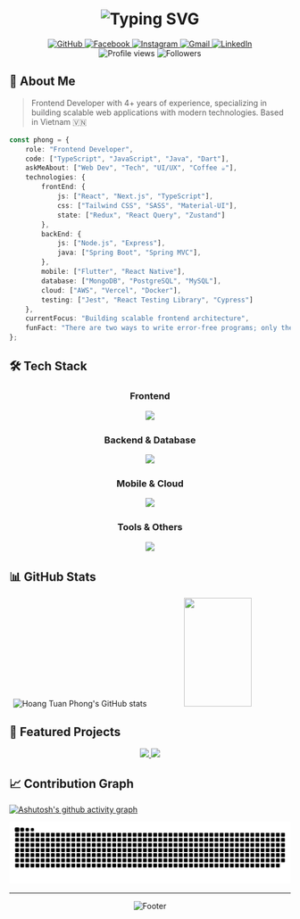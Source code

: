 <h1 align="center">
  <img src="https://readme-typing-svg.herokuapp.com?font=Fira+Code&weight=600&size=40&duration=3000&pause=1000&color=54A6FF&center=true&vCenter=true&width=500&height=70&lines=Hello+World!+%F0%9F%91%8B;I'm+Hoang+Tuan+Phong" alt="Typing SVG" />
</h1>

<div align="center">
  <a href="https://github.com/hoangtuanphong1a">
    <img src="https://img.shields.io/badge/GitHub-100000?style=for-the-badge&logo=github&logoColor=white" alt="GitHub"/>
  </a>
  <a href="https://fb.com/tuan.phong.16718">
    <img src="https://img.shields.io/badge/Facebook-1877F2?style=for-the-badge&logo=facebook&logoColor=white" alt="Facebook"/>
  </a>
  <a href="https://instagram.com/tuan.phong.16718">
    <img src="https://img.shields.io/badge/Instagram-E4405F?style=for-the-badge&logo=instagram&logoColor=white" alt="Instagram"/>
  </a>
  <a href="mailto:your.email@example.com">
    <img src="https://img.shields.io/badge/Gmail-D14836?style=for-the-badge&logo=gmail&logoColor=white" alt="Gmail"/>
  </a>
  <a href="https://linkedin.com/in/your-linkedin">
    <img src="https://img.shields.io/badge/LinkedIn-0077B5?style=for-the-badge&logo=linkedin&logoColor=white" alt="LinkedIn"/>
  </a>
</div>

<div align="center">
  <img src="https://komarev.com/ghpvc/?username=hoangtuanphong1a&style=for-the-badge&color=54A6FF" alt="Profile views" />
  <img src="https://img.shields.io/github/followers/hoangtuanphong1a?style=for-the-badge&color=54A6FF" alt="Followers" />
</div>

## 💫 About Me

> Frontend Developer with 4+ years of experience, specializing in building scalable web applications with modern technologies. Based in Vietnam 🇻🇳

```typescript
const phong = {
    role: "Frontend Developer",
    code: ["TypeScript", "JavaScript", "Java", "Dart"],
    askMeAbout: ["Web Dev", "Tech", "UI/UX", "Coffee ☕"],
    technologies: {
        frontEnd: {
            js: ["React", "Next.js", "TypeScript"],
            css: ["Tailwind CSS", "SASS", "Material-UI"],
            state: ["Redux", "React Query", "Zustand"]
        },
        backEnd: {
            js: ["Node.js", "Express"],
            java: ["Spring Boot", "Spring MVC"],
        },
        mobile: ["Flutter", "React Native"],
        database: ["MongoDB", "PostgreSQL", "MySQL"],
        cloud: ["AWS", "Vercel", "Docker"],
        testing: ["Jest", "React Testing Library", "Cypress"]
    },
    currentFocus: "Building scalable frontend architecture",
    funFact: "There are two ways to write error-free programs; only the third one works"
};
```

## 🛠️ Tech Stack

<div align="center">
  <h3>Frontend</h3>
  <img src="https://skillicons.dev/icons?i=react,typescript,nextjs,tailwind" />
  <h3>Backend & Database</h3>
  <img src="https://skillicons.dev/icons?i=nodejs,spring,mongodb,postgresql" />
  <h3>Mobile & Cloud</h3>
  <img src="https://skillicons.dev/icons?i=flutter,aws,docker,firebase" />
  <h3>Tools & Others</h3>
  <img src="https://skillicons.dev/icons?i=git,figma,vscode,postman" />
</div>

## 📊 GitHub Stats

<div align="center">
  <img width="49%" height="195px" src="https://github-readme-stats.vercel.app/api?username=hoangtuanphong1a&show_icons=true&count_private=true&hide_border=true&title_color=54A6FF&icon_color=54A6FF&text_color=c9d1d9&bg_color=0d1117" alt="Hoang Tuan Phong's GitHub stats" /> 
  <img width="49%" height="195px" src="https://github-readme-streak-stats.herokuapp.com/?user=hoangtuanphong1a&hide_border=true&theme=transparent&background=0d1117&stroke=54A6FF&ring=54A6FF&fire=54A6FF&currStreakNum=FFFFFF&sideNums=FFFFFF&currStreakLabel=54A6FF&sideLabels=54A6FF&dates=FFFFFF" />
</div>

## 🌟 Featured Projects

<div align="center">
  <a href="https://github.com/hoangtuanphong1a/project1">
    <img width="49%" src="https://github-readme-stats.vercel.app/api/pin/?username=hoangtuanphong1a&repo=project1&hide_border=true&theme=transparent&bg_color=0d1117&title_color=54A6FF&text_color=FFFFFF&icon_color=54A6FF" />
  </a>
  <a href="https://github.com/hoangtuanphong1a/project2">
    <img width="49%" src="https://github-readme-stats.vercel.app/api/pin/?username=hoangtuanphong1a&repo=project2&hide_border=true&theme=transparent&bg_color=0d1117&title_color=54A6FF&text_color=FFFFFF&icon_color=54A6FF" />
  </a>
</div>

## 📈 Contribution Graph

[![Ashutosh's github activity graph](https://github-readme-activity-graph.vercel.app/graph?username=hoangtuanphong1a&theme=react-dark&hide_border=true&bg_color=0d1117&color=54A6FF&line=54A6FF&point=54A6FF&area=true)](https://github.com/ashutosh00710/github-readme-activity-graph)

<div align="center">
  <img src="https://github.com/Platane/snk/raw/output/github-contribution-grid-snake.svg" alt="Snake animation" />
</div>

---

<div align="center">
  <img src="https://readme-typing-svg.herokuapp.com?font=Fira+Code&size=25&pause=1000&color=54A6FF&center=true&vCenter=true&random=false&width=600&lines=Thanks+for+stopping+by!+%F0%9F%98%8A;Let's+build+something+amazing+together!+%F0%9F%9A%80" alt="Footer"/>
</div>
